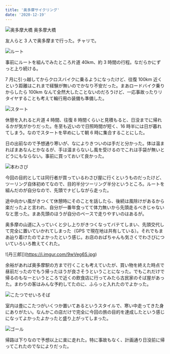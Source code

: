 ```yaml
---
title: '奥多摩サイクリング'
date: '2020-12-19'
---
```


![奥多摩大橋](https://i.imgur.com/ryfQfoX.jpg)
奥多摩大橋

友人らと 3 人で奥多摩まで行った。チャリで。

![ルート](https://i.imgur.com/FhUOUTc.png)

事前にルートを組んでみたところ片道 40km、約 3 時間の行程。なだらかにずっと上り続ける。

7 月に引っ越してからクロスバイクに乗るようになったけど、往復 100km 近くという距離はこれまで経験が無いのでかなり不安だった。まあロードバイク乗りからしたら 100km なんて全然大したことないのだろうけど、一応事故ったりリタイヤすることも考えて輪行用の装備も準備した。

![スタート](https://i.imgur.com/A1C0kqE.jpg)

休憩を入れると片道 4 時間、往復 8 時間くらいと見積もると、日没までに帰れるかが気がかりだった。冬至も近いので日照時間が短く、16 時半には日が暮れてしまう。なのでスタートを早めにして朝 6 時に集合することにした。

日の出前なので予想通り寒いが、なによりきついのは手だと分かった。体は温まればまあなんとかなるが、手は温まらないし風を受けるのでこれは手袋が無いとどうにもならない。事前に買っておいて良かった。

![本わさび](https://i.imgur.com/9QevyFC.jpg)

今回の目的としては同行者が買っているわさび屋に行くというものだったけど、ツーリング自体初めてなので、目的半分ツーリング半分というところ。ルートを組んだのが自分なので、先頭でナビしながら走った。

途中向かい風がきつくて休憩時にそのことを話したら、後続は風除けがあるから楽だったよと言われ、自分が一番年食ってて体力無いから先頭走るべきじゃないなと思った。まあ先頭のほうが自分のペースで走りやすいのはあるが。

奥多摩の山道に入っていくと少し上りがきつくなってバテてしまい、先頭交代して完全に置いていかれてしまった（GPS で現在地は共有している）。それでもまあ辿り着けたのでよかったという感じ。お店のおばちゃんも気さくでわさびについていろいろ教えてくれた。

![丹三郎]](https://i.imgur.com/9wVeg6S.jpg)

余裕があれば奥多摩駅の方まで行くことも考えていたが、買い物を終えた時点で昼前だったのでもう帰ったほうが良さそうということになった。でもこれだけで帰るのもなーというところで近くの飲食店に行ってみたら古民家のそば屋があった。まわりの客はみんな予約してたのに、ふらっと入れたのでよかった。

![こたつでせいろそば](https://i.imgur.com/sEpawRt.jpg)

室内は畳にこたつがいくつか置いてあるというスタイルで、寒い中走ってきた身にありがたい。なんかこの店だけで完全に今回の旅の目的を達成したという感じになってよかったよかったと盛り上がってしまった。

![ゴール](https://i.imgur.com/ti5PVS2.jpg)

帰路は下りなので予想以上に楽に走れた。特に事故もなく、計画通り日没前に帰ってこれたのでなによりだった。
